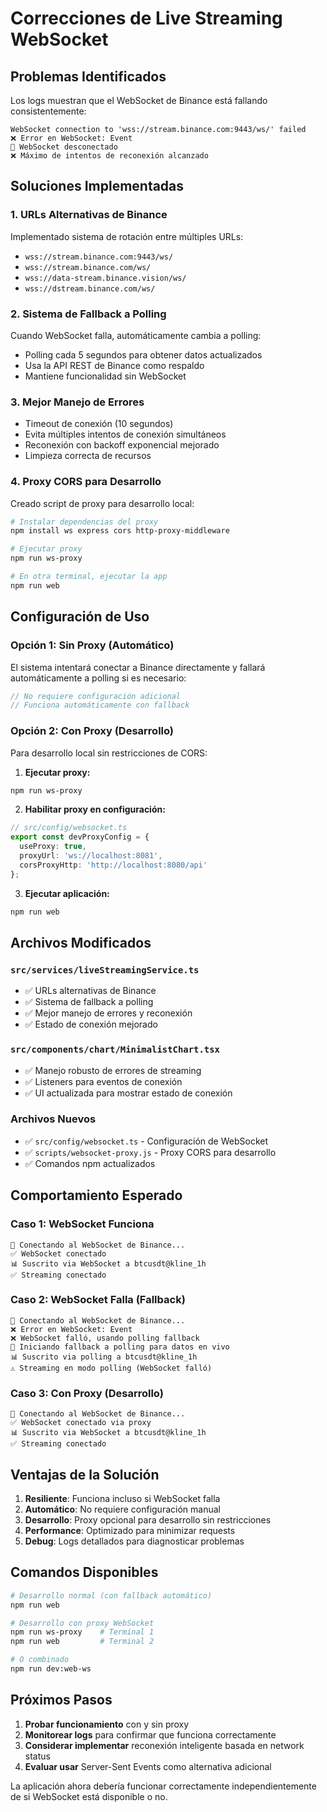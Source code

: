 # Correcciones de Live Streaming WebSocket

## Problemas Identificados

Los logs muestran que el WebSocket de Binance está fallando consistentemente:

```
WebSocket connection to 'wss://stream.binance.com:9443/ws/' failed
❌ Error en WebSocket: Event
🔌 WebSocket desconectado
❌ Máximo de intentos de reconexión alcanzado
```

## Soluciones Implementadas

### 1. **URLs Alternativas de Binance**
Implementado sistema de rotación entre múltiples URLs:
- `wss://stream.binance.com:9443/ws/`
- `wss://stream.binance.com/ws/`
- `wss://data-stream.binance.vision/ws/`
- `wss://dstream.binance.com/ws/`

### 2. **Sistema de Fallback a Polling**
Cuando WebSocket falla, automáticamente cambia a polling:
- Polling cada 5 segundos para obtener datos actualizados
- Usa la API REST de Binance como respaldo
- Mantiene funcionalidad sin WebSocket

### 3. **Mejor Manejo de Errores**
- Timeout de conexión (10 segundos)
- Evita múltiples intentos de conexión simultáneos
- Reconexión con backoff exponencial mejorado
- Limpieza correcta de recursos

### 4. **Proxy CORS para Desarrollo**
Creado script de proxy para desarrollo local:
```bash
# Instalar dependencias del proxy
npm install ws express cors http-proxy-middleware

# Ejecutar proxy
npm run ws-proxy

# En otra terminal, ejecutar la app
npm run web
```

## Configuración de Uso

### Opción 1: Sin Proxy (Automático)
El sistema intentará conectar a Binance directamente y fallará automáticamente a polling si es necesario:

```typescript
// No requiere configuración adicional
// Funciona automáticamente con fallback
```

### Opción 2: Con Proxy (Desarrollo)
Para desarrollo local sin restricciones de CORS:

1. **Ejecutar proxy:**
```bash
npm run ws-proxy
```

2. **Habilitar proxy en configuración:**
```typescript
// src/config/websocket.ts
export const devProxyConfig = {
  useProxy: true,
  proxyUrl: 'ws://localhost:8081',
  corsProxyHttp: 'http://localhost:8080/api'
};
```

3. **Ejecutar aplicación:**
```bash
npm run web
```

## Archivos Modificados

### `src/services/liveStreamingService.ts`
- ✅ URLs alternativas de Binance
- ✅ Sistema de fallback a polling
- ✅ Mejor manejo de errores y reconexión
- ✅ Estado de conexión mejorado

### `src/components/chart/MinimalistChart.tsx`
- ✅ Manejo robusto de errores de streaming
- ✅ Listeners para eventos de conexión
- ✅ UI actualizada para mostrar estado de conexión

### Archivos Nuevos
- ✅ `src/config/websocket.ts` - Configuración de WebSocket
- ✅ `scripts/websocket-proxy.js` - Proxy CORS para desarrollo
- ✅ Comandos npm actualizados

## Comportamiento Esperado

### Caso 1: WebSocket Funciona
```
🔌 Conectando al WebSocket de Binance...
✅ WebSocket conectado
📊 Suscrito via WebSocket a btcusdt@kline_1h
✅ Streaming conectado
```

### Caso 2: WebSocket Falla (Fallback)
```
🔌 Conectando al WebSocket de Binance...
❌ Error en WebSocket: Event
❌ WebSocket falló, usando polling fallback
🔄 Iniciando fallback a polling para datos en vivo
📊 Suscrito via polling a btcusdt@kline_1h
⚠️ Streaming en modo polling (WebSocket falló)
```

### Caso 3: Con Proxy (Desarrollo)
```
🔌 Conectando al WebSocket de Binance...
✅ WebSocket conectado via proxy
📊 Suscrito via WebSocket a btcusdt@kline_1h
✅ Streaming conectado
```

## Ventajas de la Solución

1. **Resiliente**: Funciona incluso si WebSocket falla
2. **Automático**: No requiere configuración manual
3. **Desarrollo**: Proxy opcional para desarrollo sin restricciones
4. **Performance**: Optimizado para minimizar requests
5. **Debug**: Logs detallados para diagnosticar problemas

## Comandos Disponibles

```bash
# Desarrollo normal (con fallback automático)
npm run web

# Desarrollo con proxy WebSocket
npm run ws-proxy    # Terminal 1
npm run web         # Terminal 2

# O combinado
npm run dev:web-ws
```

## Próximos Pasos

1. **Probar funcionamiento** con y sin proxy
2. **Monitorear logs** para confirmar que funciona correctamente
3. **Considerar implementar** reconexión inteligente basada en network status
4. **Evaluar usar** Server-Sent Events como alternativa adicional

La aplicación ahora debería funcionar correctamente independientemente de si WebSocket está disponible o no.
